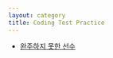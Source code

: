 ```yaml
---
layout: category
title: Coding Test Practice
---
```


<ul>
    <li>
        <a href="python/coding-test/programmers/hash/2020/05/15/Programmers-Coding-Test-Level1-49-1.html">
            완주하지 못한 선수
        </a>
    </li>
</ul>